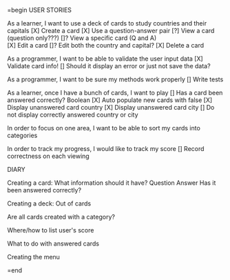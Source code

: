 =begin
USER STORIES

As a learner, I want to use a deck of cards to study countries and their capitals
[X]  Create a card
  [X]  Use a question-answer pair
[?]  View a card (question only???)
  []? View a specific card (Q and A)  
[X]  Edit a card
  []? Edit both the country and capital?
[X]  Delete a card

As a programmer, I want to be able to validate the user input data
[X] Validate card info!
  [] Should it display an error or just not save the data?

As a programmer, I want to be sure my methods work properly
[] Write tests

As a learner, once I have a bunch of cards, I want to play
[] Has a card been answered correctly? Boolean
  [X] Auto populate new cards with false
[X] Display unanswered card country
[X] Display unanswered card city
[] Do not display correctly answered country or city

In order to focus on one area, I want to be able to sort my cards into categories

In order to track my progress, I would like to track my score
[] Record correctness on each viewing


DIARY

Creating a card:
  What information should it have?
  Question
  Answer
  Has it been answered correctly?  

Creating a deck:
  Out of cards

Are all cards created with a category?

Where/how to list user's score

What to do with answered cards

Creating the menu


=end
